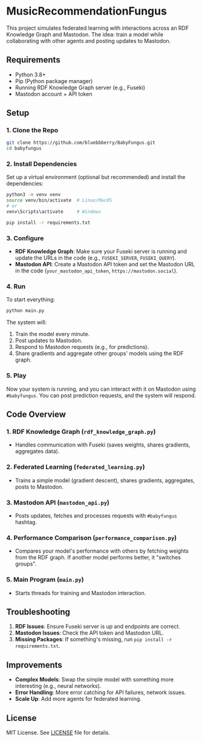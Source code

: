 # MusicRecommendationFungus

This project simulates federated learning with interactions across an RDF Knowledge Graph and Mastodon. The idea: train a model while collaborating with other agents and posting updates to Mastodon.

## Requirements

- Python 3.8+
- Pip (Python package manager)
- Running RDF Knowledge Graph server (e.g., Fuseki)
- Mastodon account + API token

## Setup

### 1. Clone the Repo

```bash
git clone https://github.com/bluebbberry/BabyFungus.git
cd babyfungus
```

### 2. Install Dependencies

Set up a virtual environment (optional but recommended) and install the dependencies:

```bash
python3 -m venv venv
source venv/bin/activate  # Linux/MacOS
# or
venv\Scripts\activate     # Windows

pip install -r requirements.txt
```

### 3. Configure

- **RDF Knowledge Graph**: Make sure your Fuseki server is running and update the URLs in the code (e.g., `FUSEKI_SERVER`, `FUSEKI_QUERY`).
- **Mastodon API**: Create a Mastodon API token and set the Mastodon URL in the code (`your_mastodon_api_token`, `https://mastodon.social`).

### 4. Run

To start everything:

```bash
python main.py
```

The system will:
1. Train the model every minute.
2. Post updates to Mastodon.
3. Respond to Mastodon requests (e.g., for predictions).
4. Share gradients and aggregate other groups' models using the RDF graph.

### 5. Play

Now your system is running, and you can interact with it on Mastodon using `#babyfungus`. You can post prediction requests, and the system will respond.

## Code Overview

### 1. **RDF Knowledge Graph (`rdf_knowledge_graph.py`)**
   - Handles communication with Fuseki (saves weights, shares gradients, aggregates data).

### 2. **Federated Learning (`federated_learning.py`)**
   - Trains a simple model (gradient descent), shares gradients, aggregates, posts to Mastodon.

### 3. **Mastodon API (`mastodon_api.py`)**
   - Posts updates, fetches and processes requests with `#babyfungus` hashtag.

### 4. **Performance Comparison (`performance_comparison.py`)**
   - Compares your model's performance with others by fetching weights from the RDF graph. If another model performs better, it "switches groups".

### 5. **Main Program (`main.py`)**
   - Starts threads for training and Mastodon interaction.

## Troubleshooting

1. **RDF Issues**: Ensure Fuseki server is up and endpoints are correct.
2. **Mastodon Issues**: Check the API token and Mastodon URL.
3. **Missing Packages**: If something's missing, run `pip install -r requirements.txt`.

## Improvements

- **Complex Models**: Swap the simple model with something more interesting (e.g., neural networks).
- **Error Handling**: More error catching for API failures, network issues.
- **Scale Up**: Add more agents for federated learning.

## License

MIT License. See [LICENSE](LICENSE) file for details.
